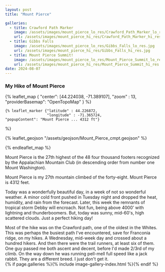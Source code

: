 ```yaml
---
layout: post
title: "Mount Pierce"

galleries:
  - title: Crawford Path Marker 
    image: /assets/images/mount_pierce_lo_res/Crawford_Path_Marker_lo_res.jpg
    url: /assets/images/mount_pierce_hi_res/Crawford_Path_Marker_hi_res.jpg
  - title: Gibbs Falls
    image: /assets/images/mount_pierce_lo_res/Gibbs_Falls_lo_res.jpg
    url: /assets/images/mount_pierce_hi_res/Gibbs_Falls_hi_res.jpg
  - title: Mount Pierce Summit! 
    image: /assets/images/mount_pierce_lo_res/Mount_Pierce_Summit_lo_res.jpg
    url: /assets/images/mount_pierce_hi_res/Mount_Pierce_Summit_hi_res.jpg
date: 2024-08-07
---
```


### My Hike of Mount Pierce




{% leaflet_map { "center": [44.224038, -71.389107],
                 "zoom" : 13, 
     "providerBasemap": "OpenTopoMap" } %}

    {% leaflet_marker {"latitude" : 44.226872,
                       "longitude" : -71.365724,
    "popupContent": "Mount Pierce ... 4312 ft"}
  %}

{% leaflet_geojson "/assets/geojson/Mount_Pierce_cmpt.geojson" %}

{% endleaflet_map %}

Mount Pierce is the 27th highest of the 48 four thousand footers recognized by the Appalachian Mountain Club (in descending order from number one Mount Washington).   

Mount Pierce is my 27th mountain climbed of the forty-eight. Mount Pierce is 4312 feet.  

Today was a wonderfully beautiful day, in a week of not so wonderful weather. A minor cold front pushed in Tuesday night and dropped the heat, humidity, and rain from the forecast. Later, this week the remnants of tropical storm Debby will encroach. Not fun, being above 4000' with lightning and thunderboomers. But, today was sunny, mid-60's, high scattered clouds. Just a perfect hiking day!  

Most of the hike was on the Crawford path, one of the oldest in the Whites. This was perhaps the busiest path I've encountered, save for Franconia ridge, on my hikes. A Wednesday, mid-week day and crossed about a hundred hikers. And then there were the trail runners, at least six of them. One guy passed me both ascent and decent, before I'd made 2/3rd of my climb. On the way down he was running pell-mell full speed like a jack rabbit. They are a different breed. I just don't get it.  
{% if page.galleries %}{% include image-gallery-index.html %}{% endif %}
